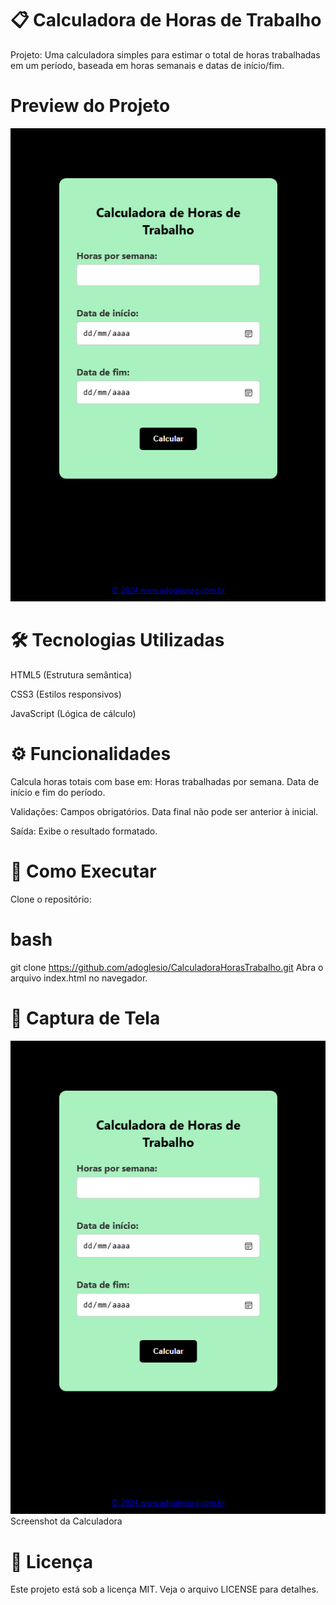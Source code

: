 
# 📋 Calculadora de Horas de Trabalho

Projeto: Uma calculadora simples para estimar o total de horas trabalhadas em um período, baseada em horas semanais e datas de início/fim.

# Preview do Projeto 
![alt text](image.png)

# 🛠️ Tecnologias Utilizadas
HTML5 (Estrutura semântica)

CSS3 (Estilos responsivos)

JavaScript (Lógica de cálculo)

# ⚙️ Funcionalidades 

Calcula horas totais com base em: 
   Horas trabalhadas por semana.
   Data de início e fim do período.

Validações:
   Campos obrigatórios.
   Data final não pode ser anterior à inicial.

Saída:
   Exibe o resultado formatado.

# 🚀 Como Executar
Clone o repositório:

# bash
git clone https://github.com/adoglesio/CalculadoraHorasTrabalho.git
Abra o arquivo index.html no navegador.

# 📸 Captura de Tela
![alt text](image-1.png)
Screenshot da Calculadora

# 📝 Licença
Este projeto está sob a licença MIT. Veja o arquivo LICENSE para detalhes.


